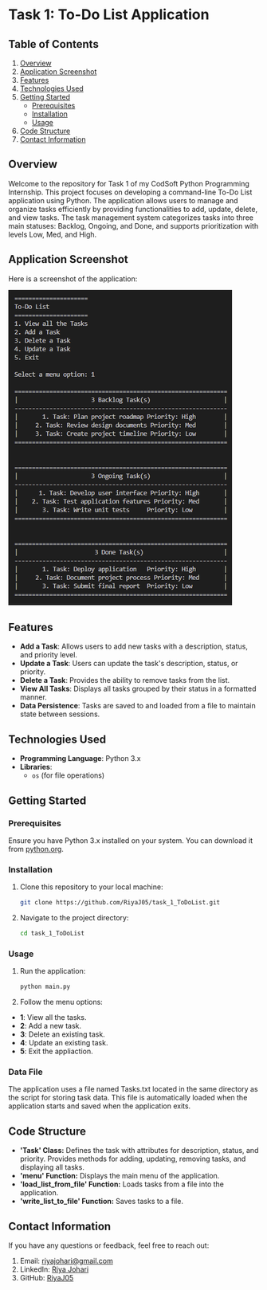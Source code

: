 # Task 1: To-Do List Application

## Table of Contents

1. [Overview](#overview)
2. [Application Screenshot](#application-screenshot)
3. [Features](#features)
4. [Technologies Used](#technologies-used)
5. [Getting Started](#getting-started)
   - [Prerequisites](#prerequisites)
   - [Installation](#installation)
   - [Usage](#usage)
6. [Code Structure](#code-structure)
7. [Contact Information](#contact-information)

## Overview

Welcome to the repository for Task 1 of my CodSoft Python Programming Internship. This project focuses on developing a command-line To-Do List application using Python. The application allows users to manage and organize tasks efficiently by providing functionalities to add, update, delete, and view tasks. The task management system categorizes tasks into three main statuses: Backlog, Ongoing, and Done, and supports prioritization with levels Low, Med, and High.

## Application Screenshot

Here is a screenshot of the application:

![Screenshot of Application](images/screenshot.png)

## Features

- **Add a Task**: Allows users to add new tasks with a description, status, and priority level.
- **Update a Task**: Users can update the task's description, status, or priority.
- **Delete a Task**: Provides the ability to remove tasks from the list.
- **View All Tasks**: Displays all tasks grouped by their status in a formatted manner.
- **Data Persistence**: Tasks are saved to and loaded from a file to maintain state between sessions.

## Technologies Used

- **Programming Language**: Python 3.x
- **Libraries**: 
  - `os` (for file operations)

## Getting Started

### Prerequisites

Ensure you have Python 3.x installed on your system. You can download it from [python.org](https://www.python.org/downloads/).

### Installation

1. Clone this repository to your local machine:
   ```bash
   git clone https://github.com/RiyaJ05/task_1_ToDoList.git

2. Navigate to the project directory:
   ```bash
   cd task_1_ToDoList

### Usage

1. Run the application:
   ```bash
   python main.py

2. Follow the menu options:
- **1**: View all the tasks.
- **2**: Add a new task.
- **3**: Delete an existing task.
- **4**: Update an existing task.
- **5**: Exit the appliaction.

### Data File
The application uses a file named Tasks.txt located in the same directory as the script for storing task data. This file is automatically loaded when the application starts and saved when the application exits.

## Code Structure
- **'Task' Class:** Defines the task with attributes for description, status, and priority. Provides methods for adding, updating, removing tasks, and displaying all tasks.
- **'menu' Function:** Displays the main menu of the application.
- **'load_list_from_file' Function:** Loads tasks from a file into the application.
- **'write_list_to_file' Function:** Saves tasks to a file.

## Contact Information
If you have any questions or feedback, feel free to reach out:

1. Email: riyajohari@gmail.com
2. LinkedIn: [Riya Johari](https://www.linkedin.com/in/riya-johari-547181259/)
3. GitHub: [RiyaJ05](https://github.com/RiyaJ05)
